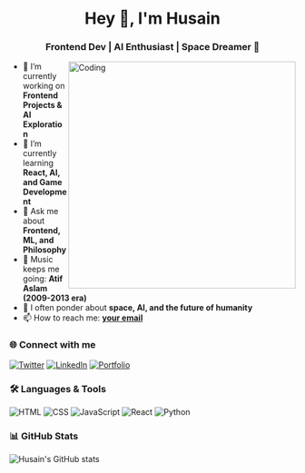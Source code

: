<h1 align="center">Hey 👋, I'm Husain</h1>
<h3 align="center">Frontend Dev | AI Enthusiast | Space Dreamer 🚀</h3>

<img align="right" alt="Coding" width="400" src="https://your-image-url.com">

- 🔭 I’m currently working on **Frontend Projects & AI Exploration**
- 🌱 I’m currently learning **React, AI, and Game Development**
- 💬 Ask me about **Frontend, ML, and Philosophy**
- 🎵 Music keeps me going: **Atif Aslam (2009-2013 era)**
- 🌌 I often ponder about **space, AI, and the future of humanity**
- 📫 How to reach me: **[your email](mailto:youremail@example.com)**

### 🌐 Connect with me  
[![Twitter](https://img.shields.io/badge/Twitter-1DA1F2?style=for-the-badge&logo=twitter&logoColor=white)](https://twitter.com/yourhandle)
[![LinkedIn](https://img.shields.io/badge/LinkedIn-0A66C2?style=for-the-badge&logo=linkedin&logoColor=white)](https://linkedin.com/in/yourprofile)
[![Portfolio](https://img.shields.io/badge/Portfolio-000?style=for-the-badge&logo=vercel&logoColor=white)](https://yourwebsite.com)

### 🛠️ Languages & Tools  
![HTML](https://img.shields.io/badge/HTML-E34F26?style=for-the-badge&logo=html5&logoColor=white)
![CSS](https://img.shields.io/badge/CSS-1572B6?style=for-the-badge&logo=css3&logoColor=white)
![JavaScript](https://img.shields.io/badge/JavaScript-F7DF1E?style=for-the-badge&logo=javascript&logoColor=black)
![React](https://img.shields.io/badge/React-20232A?style=for-the-badge&logo=react&logoColor=61DAFB)
![Python](https://img.shields.io/badge/Python-3776AB?style=for-the-badge&logo=python&logoColor=white)

### 📊 GitHub Stats  
![Husain's GitHub stats](https://github-readme-stats.vercel.app/api?username=yourgithubusername&show_icons=true&theme=tokyonight)
